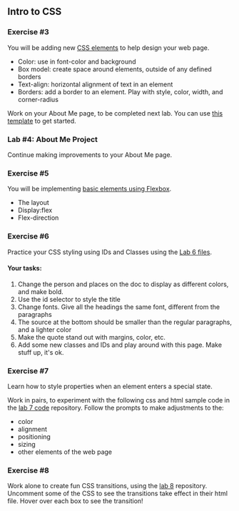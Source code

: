 <h2>Intro to CSS</h2>


<h3>Exercise #3</h3>
<p>You will be adding new <a href="/exercises/lab3.html">CSS elements</a> to help design your web page.</p>
<ul>
  <li>Color: use in font-color and background</li>
  <li>Box model: create space around elements, outside of any defined borders</li>
  <li>Text-align: horizontal alignment of text in an element</li>
  <li>Borders: add a border to an element. Play with style, color, width, and corner-radius
</li>
</ul>
<p>Work on your About Me page, to be completed next lab. You can use <a href="/exercises/about-me.html">this template</a> to get started.</p>

<h3>Lab #4: About Me Project</h3>
<p>Continue making improvements to  your About Me page</a>.</p>

<h3>Exercise #5</h3>
<p>You will be implementing <a href="/exercises/lab5.html">basic elements using Flexbox</a>.</p>
<ul>
<li>The layout</li>
<li>Display:flex</li>
<li>Flex-direction</li>
</ul>

<h3>Exercise #6</h3>
<p>Practice your CSS styling using IDs and Classes using the <a href="/exercises/lab6.html">Lab 6 files</a>.</p>
<h4>Your tasks:</h4>
<ol>
  <li>Change the person and places on the doc to display as different colors, and make bold.</li>
  <li>Use the id selector to style the title</li>
  <li>Change fonts. Give all the headings the same font, different from the paragraphs</li>
  <li>The source at the bottom should be smaller than the regular paragraphs, and a lighter color</li>
  <li>Make the quote stand out with margins, color, etc.</li>
  <li>Add some new classes and IDs and play around with this page. Make stuff up, it's ok. </li>
</ol>

<h3>Exercise #7</h3>
<p>Learn  how to style properties when an element enters a special state.</p>
<p>
Work in pairs, to experiment with the following css and html sample code in the <a href="/exercises/lab7.html">lab 7 code</a> repository. Follow the prompts to make adjustments to the:
  <ul>
    <li>color</li>
    <li>alignment</li>
    <li>positioning</li>
    <li>sizing</li>
    <li>other elements of the web page</li> 
  </ul>
</p>

<h3>Exercise #8</h3>
Work alone to create fun CSS transitions, using the <a href="/exercises/lab8.html">lab 8</a> repository. Uncomment some of the CSS to see the transitions take effect in their html file. Hover over each box to see the transition!













